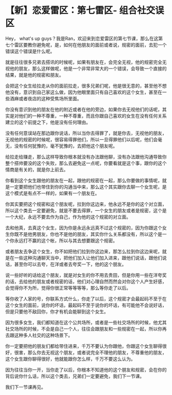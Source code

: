 # 【新】恋爱雷区：第七雷区- 组合社交误区

Hey， what's up guys？我是Ran，欢迎来到恋爱雷区的第七节课，那么在这第七个雷区要教你避免呢，是，如何在他朋友的面前或者说，规密的面前，去犯一个错误这个错误是什么呢。

就是往往很多兄弟去搭讯的时候呢，如果有朋友在，会完全无视，他的规密完全无视他的朋友，那么这样做呢，他是一个非常非常大的一个错误，会导致一个直接的结果，就是他的规密和朋友。

会把这个女生给拉走从你的面前拉走，很多兄弟们呢，他是很无意的，甚至他不想他没有，意识到自己家这么做，因为他眼里面只有自己喜欢的这个女生，甚至在一些酒麻或者夜店的这种受焦场所里面。

你没有意识到他的朋友在他的附近或者在他的旁边，如果你去无视他们的话呢，其实是对他们的一种不尊重，一种不尊重，而且你跟自己喜欢的女生在没有任何关系建立的这个前提之下，他是没有任何理由。

没有任何意误站在那边跟你说话，所以当你去得罪了，就是你去，无视他的朋友，无视他的规密的时候呢，很容易得罪他们，所以一旦得罪他们以后呢，他们会毫无，没有任何犹豫的，毫不犹豫的，去把他这个朋友呢。

给拉走给赚走，那么这样导致你根本就没有办法跟他聊，没有办法跟他沟通导致你整个搭帅要没的这个失败，那么去避免这一点呢，你要看就是这个事，跟你的这个情商是有关的，就是你上前去。

你看到这个女生跟他的朋友在一起，跟他的规密在一起，那么你要做的事情呢，就是一定要把他们也带住到你的沟通当中来，那么这个其实跟你去聊一个女生呢，是这个模式是有点不一样的，如果有一个朋友在。

你其实要把这个规密和这个朋友呢，拉到你这边来，他永远不是你的这个对立面，所以这个类去一定要避免，就是不要去得罪，一个女生的朋友或者是规密，这个是一个大纪，永远不要去作为自己，作为他的这个规密的对立面。

去和他真，去真这个女生，因为你是永远永远真不过这个规密的，因为你跟这个女生你既不是他男朋友，你也不是他的朋友，其实你什么关系都没有，所以这个是一个你永远打不赢的这个帐，所以与其去想要跟这个规密。

或者朋友去争这个女生，你不如把他们拉到你这边来，那怎么拉到你这边来呢，就是在一些这种沟通聊天当中，把他们加入让他们加入进来，跟他们说话，跟他们说话，甚至你可以去夸，在洋或者去夸奖一下，他的这个朋友。

说一些好听的话给这个朋友，就是对女生的你不用去贵田，但是你用一些在洋夸奖的话，去给他的朋友或者规密的话，他们对心理自然而然会对你这个人产生好感，会觉得你不为所，觉得你很正常等等等等，那么等你走了以后。

等你收了人家的号，你联系方式什么，你走了以后，这个规密才会最起码不至于在这个女生的面前，说你的坏话，最起码不至于说你的坏话，有可能他不会说好话，但是只要他不敌回你，你才有机会能聊到这个女生。

因为很多女生，我们都知道在这个公共场所，或者是一些社交场所的时候，他尤其社交场所的时候，不会是自己一个人，往往会跟朋友和一些规密在一起，所以你再去跟这种多人社交的这种场景下。

你一定要把他的朋友们都给带住进来，千万不要认为你跟他，你跟这个女生聊得很好，很害，那么你去无视这个朋友，或者说完全不理他的朋友，不尊重他的朋友，这个女生跟你聊得很好，他就能跟你怎么样，千万不要这么认为。

因为往往当你一开，当你走了以后，你根本不知道他的这个朋友和规密，会在你的背后说你什么话，所以这个类去，兄弟们一定要避免，我们下一节课。

我们下一节课再见。